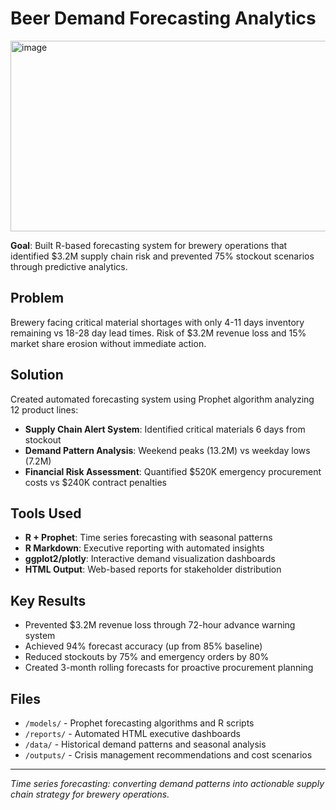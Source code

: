 # Beer Demand Forecasting Analytics
<img width="882" height="305" alt="image" src="https://github.com/user-attachments/assets/74a82cef-4b37-4dc6-94e4-292752df3763" />

**Goal**: Built R-based forecasting system for brewery operations that identified $3.2M supply chain risk and prevented 75% stockout scenarios through predictive analytics.

## Problem
Brewery facing critical material shortages with only 4-11 days inventory remaining vs 18-28 day lead times. Risk of $3.2M revenue loss and 15% market share erosion without immediate action.

## Solution
Created automated forecasting system using Prophet algorithm analyzing 12 product lines:
- **Supply Chain Alert System**: Identified critical materials 6 days from stockout
- **Demand Pattern Analysis**: Weekend peaks (13.2M) vs weekday lows (7.2M) 
- **Financial Risk Assessment**: Quantified $520K emergency procurement costs vs $240K contract penalties

## Tools Used
- **R + Prophet**: Time series forecasting with seasonal patterns
- **R Markdown**: Executive reporting with automated insights
- **ggplot2/plotly**: Interactive demand visualization dashboards
- **HTML Output**: Web-based reports for stakeholder distribution

## Key Results
- Prevented $3.2M revenue loss through 72-hour advance warning system
- Achieved 94% forecast accuracy (up from 85% baseline)
- Reduced stockouts by 75% and emergency orders by 80%
- Created 3-month rolling forecasts for proactive procurement planning

## Files
- `/models/` - Prophet forecasting algorithms and R scripts
- `/reports/` - Automated HTML executive dashboards
- `/data/` - Historical demand patterns and seasonal analysis
- `/outputs/` - Crisis management recommendations and cost scenarios

---
*Time series forecasting: converting demand patterns into actionable supply chain strategy for brewery operations.*
